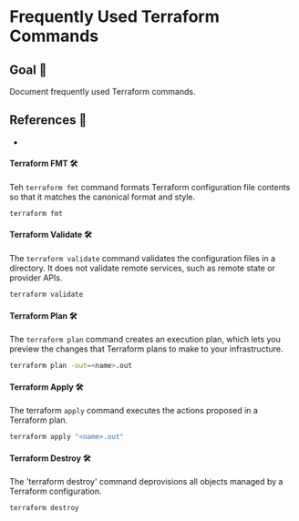 # Frequently Used Terraform Commands

## Goal 🎯

Document frequently used Terraform commands.

## References 📝
- []()

#### Terraform FMT 🛠️
Teh `terraform fmt` command formats Terraform configuration file contents so that it matches the canonical format and style.

```Bash
terraform fmt
```

#### Terraform Validate 🛠️
The `terraform validate` command validates the configuration files in a directory. It does not validate remote services, such as remote state or provider APIs.

```Bash
terraform validate
```

#### Terraform Plan 🛠️
The `terraform plan` command creates an execution plan, which lets you preview the changes that Terraform plans to make to your infrastructure.

```bash
terraform plan -out=<name>.out
```


#### Terraform Apply 🛠️
The terraform `apply` command executes the actions proposed in a Terraform plan.

```bash
terraform apply "<name>.out"
```

#### Terraform Destroy 🛠️
The 'terraform destroy' command deprovisions all objects managed by a Terraform configuration.

```bash
terraform destroy
```
